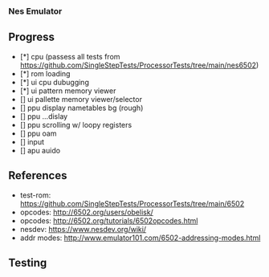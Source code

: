 ### Nes Emulator

## Progress
- [*] cpu (passess all tests from https://github.com/SingleStepTests/ProcessorTests/tree/main/nes6502) 
- [*] rom loading
- [*] ui cpu dubugging
- [*] ui pattern memory viewer 
- [] ui pallette memory viewer/selector
- [] ppu display nametables bg (rough)
- [] ppu ...dislay
- [] ppu scrolling w/ loopy registers
- [] ppu oam
- [] input
- [] apu auido


## References
- test-rom: https://github.com/SingleStepTests/ProcessorTests/tree/main/6502
- opcodes: http://6502.org/users/obelisk/
- opcodes: http://6502.org/tutorials/6502opcodes.html
- nesdev: https://www.nesdev.org/wiki/
- addr modes: http://www.emulator101.com/6502-addressing-modes.html

## Testing